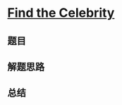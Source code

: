 # [Find the Celebrity](https://leetcode.com/problems/find-the-celebrity/)
## 题目


## 解题思路


## 总结


